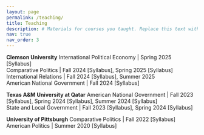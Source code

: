 ```yaml
---
layout: page
permalink: /teaching/
title: Teaching
description: # Materials for courses you taught. Replace this text with your description.
nav: true
nav_order: 3
---
```


**Clemson University** 
International Political Economy | Spring 2025 [Syllabus]  
Comparative Politics | Fall 2024 [Syllabus], Spring 2025 [Syllabus]   
International Relations | Fall 2024 [Syllabus], Summer 2025   
American National Government | Fall 2024 [Syllabus]    

**Texas A&M University at Qatar** 
American National Government | Fall 2023 [Syllabus], Spring 2024 [Syllabus], Summer 2024 [Syllabus]   
State and Local Government | Fall 2023 [Syllabus], Spring 2024 [Syllabus]     

**University of Pittsburgh** 
Comparative Politics | Fall 2022 [Syllabus]  
American Politics | Summer 2020 [Syllabus]     
  
